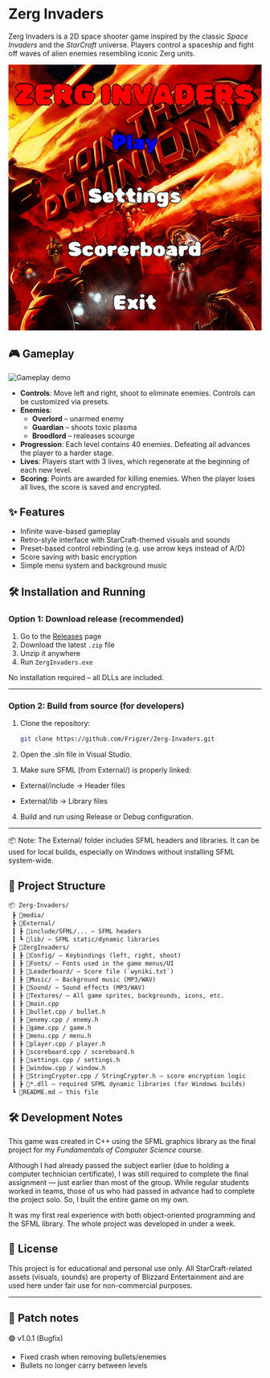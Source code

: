 # Zerg Invaders

Zerg Invaders is a 2D space shooter game inspired by the classic *Space Invaders* and the *StarCraft* universe. Players control a spaceship and fight off waves of alien enemies resembling iconic Zerg units.

![Main menu](media/main_menu.png)

## 🎮 Gameplay

![Gameplay demo](media/demo.gif)

- **Controls**: Move left and right, shoot to eliminate enemies. Controls can be customized via presets.
- **Enemies**:
  - **Overlord** – unarmed enemy
  - **Guardian** – shoots toxic plasma
  - **Broodlord** – realeases scourge
- **Progression**: Each level contains 40 enemies. Defeating all advances the player to a harder stage.
- **Lives**: Players start with 3 lives, which regenerate at the beginning of each new level.
- **Scoring**: Points are awarded for killing enemies. When the player loses all lives, the score is saved and encrypted.


## ✨ Features

- Infinite wave-based gameplay
- Retro-style interface with StarCraft-themed visuals and sounds
- Preset-based control rebinding (e.g. use arrow keys instead of A/D)
- Score saving with basic encryption
- Simple menu system and background music


## 🛠️ Installation and Running

### Option 1: Download release (recommended)

1. Go to the [Releases](https://github.com/Frigzer/Zerg-Invaders/releases) page
2. Download the latest `.zip` file
3. Unzip it anywhere
4. Run `ZergInvaders.exe`

No installation required – all DLLs are included.

---

### Option 2: Build from source (for developers)

1. Clone the repository:

   ```bash
   git clone https://github.com/Frigzer/Zerg-Invaders.git
2. Open the .sln file in Visual Studio.

2. Make sure SFML (from External/) is properly linked:

- External/include → Header files

- External/lib → Library files

4. Build and run using Release or Debug configuration.

---

📦 Note: The External/ folder includes SFML headers and libraries.
It can be used for local builds, especially on Windows without installing SFML system-wide.


## 📁 Project Structure

```
📦 Zerg-Invaders/
 ┣ 📂media/  
 ┣ 📂External/  
 ┃ ┣ 📂include/SFML/... – SFML headers  
 ┃ ┗ 📂lib/ – SFML static/dynamic libraries  
 ┣ 📂ZergInvaders/  
 ┃ ┣ 📂Config/ – Keybindings (left, right, shoot)  
 ┃ ┣ 📂Fonts/ – Fonts used in the game menus/UI  
 ┃ ┣ 📂Leaderboard/ – Score file (`wyniki.txt`)  
 ┃ ┣ 📂Music/ – Background music (MP3/WAV)  
 ┃ ┣ 📂Sound/ – Sound effects (MP3/WAV)  
 ┃ ┣ 📂Textures/ – All game sprites, backgrounds, icons, etc.  
 ┃ ┣ 📜main.cpp  
 ┃ ┣ 📜bullet.cpp / bullet.h  
 ┃ ┣ 📜enemy.cpp / enemy.h  
 ┃ ┣ 📜game.cpp / game.h  
 ┃ ┣ 📜menu.cpp / menu.h  
 ┃ ┣ 📜player.cpp / player.h  
 ┃ ┣ 📜scoreboard.cpp / scoreboard.h  
 ┃ ┣ 📜settings.cpp / settings.h  
 ┃ ┣ 📜window.cpp / window.h  
 ┃ ┣ 📜StringCrypter.cpp / StringCrypter.h – score encryption logic  
 ┃ ┣ 📜*.dll – required SFML dynamic libraries (for Windows builds)   
 ┗ 📜README.md – this file
```


## 🛠️ Development Notes

This game was created in C++ using the SFML graphics library as the final project for my *Fundamentals of Computer Science* course.

Although I had already passed the subject earlier (due to holding a computer technician certificate), I was still required to complete the final assignment — just earlier than most of the group. While regular students worked in teams, those of us who had passed in advance had to complete the project solo. So, I built the entire game on my own.

It was my first real experience with both object-oriented programming and the SFML library. The whole project was developed in under a week.


## 📜 License

This project is for educational and personal use only.
All StarCraft-related assets (visuals, sounds) are property of Blizzard Entertainment and are used here under fair use for non-commercial purposes.

---

## 🧩 Patch notes

🟢 v1.0.1 (Bugfix)
- Fixed crash when removing bullets/enemies
- Bullets no longer carry between levels